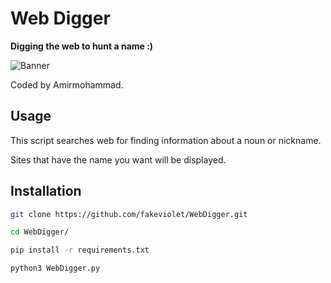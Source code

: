 # Web Digger
**Digging the web to hunt a name :)**

![Banner](https://user-images.githubusercontent.com/103173822/162182085-6e1769b1-3433-4249-92d1-ca0b63fc99e5.png)


Coded by Amirmohammad.
## Usage
This script searches web for finding information about a noun or nickname.

Sites that have the name you want will be displayed.
## Installation
```bash
git clone https://github.com/fakeviolet/WebDigger.git
```
```bash
cd WebDigger/
```
```bash
pip install -r requirements.txt
```
```bash
python3 WebDigger.py
```
